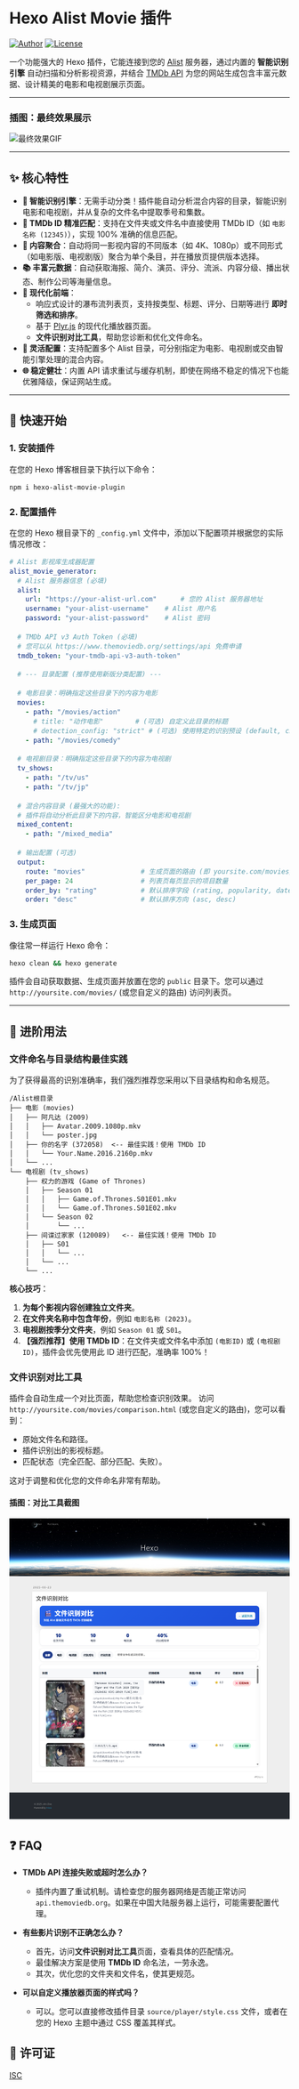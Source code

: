 # Hexo Alist Movie 插件

[![Author](https://img.shields.io/badge/Author-Hansiy-blue.svg)](https://hansiy.net)
[![License](https://img.shields.io/badge/License-ISC-green.svg)](https://github.com/imHansiy/hexo-alist-movie-plugin/blob/main/LICENSE)

一个功能强大的 Hexo 插件，它能连接到您的 [Alist](https://alist.nn.ci/) 服务器，通过内置的 **智能识别引擎** 自动扫描和分析影视资源，并结合 [TMDb API](https://www.themoviedb.org/) 为您的网站生成包含丰富元数据、设计精美的电影和电视剧展示页面。

---

### 插图：最终效果展示

![最终效果GIF](doc/img/电影的播放页面的完整流程.gif)

---

## ✨ 核心特性

- **🧠 智能识别引擎**：无需手动分类！插件能自动分析混合内容的目录，智能识别电影和电视剧，并从复杂的文件名中提取季号和集数。
- **🎯 TMDb ID 精准匹配**：支持在文件夹或文件名中直接使用 TMDb ID（如 `电影名称 (12345)`），实现 100% 准确的信息匹配。
- **🔄 内容聚合**：自动将同一影视内容的不同版本（如 4K、1080p）或不同形式（如电影版、电视剧版）聚合为单个条目，并在播放页提供版本选择。
- **📚 丰富元数据**：自动获取海报、简介、演员、评分、流派、内容分级、播出状态、制作公司等海量信息。
- **🎨 现代化前端**：
    - 响应式设计的瀑布流列表页，支持按类型、标题、评分、日期等进行 **即时筛选和排序**。
    - 基于 [Plyr.js](https://plyr.io/) 的现代化播放器页面。
    - **文件识别对比工具**，帮助您诊断和优化文件命名。
- **🔌 灵活配置**：支持配置多个 Alist 目录，可分别指定为电影、电视剧或交由智能引擎处理的混合内容。
- **🌐 稳定健壮**：内置 API 请求重试与缓存机制，即使在网络不稳定的情况下也能优雅降级，保证网站生成。

---

## 🚀 快速开始

### 1. 安装插件

在您的 Hexo 博客根目录下执行以下命令：

```bash
npm i hexo-alist-movie-plugin
```

### 2. 配置插件

在您的 Hexo 根目录下的 `_config.yml` 文件中，添加以下配置项并根据您的实际情况修改：

```yaml
# Alist 影视库生成器配置
alist_movie_generator:
  # Alist 服务器信息 (必填)
  alist:
    url: "https://your-alist-url.com"      # 您的 Alist 服务器地址
    username: "your-alist-username"    # Alist 用户名
    password: "your-alist-password"    # Alist 密码

  # TMDb API v3 Auth Token (必填)
  # 您可以从 https://www.themoviedb.org/settings/api 免费申请
  tmdb_token: "your-tmdb-api-v3-auth-token"

  # --- 目录配置 (推荐使用新版分类配置) ---

  # 电影目录：明确指定这些目录下的内容为电影
  movies:
    - path: "/movies/action"
      # title: "动作电影"        # (可选) 自定义此目录的标题
      # detection_config: "strict" # (可选) 使用特定的识别预设 (default, chinese, strict, loose)
    - path: "/movies/comedy"

  # 电视剧目录：明确指定这些目录下的内容为电视剧
  tv_shows:
    - path: "/tv/us"
    - path: "/tv/jp"

  # 混合内容目录 (最强大的功能):
  # 插件将自动分析此目录下的内容，智能区分电影和电视剧
  mixed_content:
    - path: "/mixed_media"

  # 输出配置 (可选)
  output:
    route: "movies"              # 生成页面的路由 (即 yoursite.com/movies/)
    per_page: 24                 # 列表页每页显示的项目数量
    order_by: "rating"           # 默认排序字段 (rating, popularity, date, title)
    order: "desc"                # 默认排序方向 (asc, desc)
```


### 3. 生成页面

像往常一样运行 Hexo 命令：

```bash
hexo clean && hexo generate
```

插件会自动获取数据、生成页面并放置在您的 `public` 目录下。您可以通过 `http://yoursite.com/movies/` (或您自定义的路由) 访问列表页。

---

## 🔧 进阶用法

### 文件命名与目录结构最佳实践

为了获得最高的识别准确率，我们强烈推荐您采用以下目录结构和命名规范。

```
/Alist根目录
├── 电影 (movies)
│   ├── 阿凡达 (2009)
│   │   ├── Avatar.2009.1080p.mkv
│   │   └── poster.jpg
│   ├── 你的名字 (372058)  <-- 最佳实践！使用 TMDb ID
│   │   └── Your.Name.2016.2160p.mkv
│   └── ...
└── 电视剧 (tv_shows)
    ├── 权力的游戏 (Game of Thrones)
    │   ├── Season 01
    │   │   ├── Game.of.Thrones.S01E01.mkv
    │   │   └── Game.of.Thrones.S01E02.mkv
    │   └── Season 02
    │       └── ...
    ├── 间谍过家家 (120089)   <-- 最佳实践！使用 TMDb ID
    │   ├── S01
    │   │   └── ...
    │   └── ...
    └── ...
```

**核心技巧**：
1.  **为每个影视内容创建独立文件夹**。
2.  **在文件夹名称中包含年份**，例如 `电影名称 (2023)`。
3.  **电视剧按季分文件夹**，例如 `Season 01` 或 `S01`。
4.  **【强烈推荐】使用 TMDb ID**：在文件夹或文件名中添加 `(电影ID)` 或 `(电视剧ID)`，插件会优先使用此 ID 进行匹配，准确率 100%！

### 文件识别对比工具

插件会自动生成一个对比页面，帮助您检查识别效果。
访问 `http://yoursite.com/movies/comparison.html` (或您自定义的路由)，您可以看到：
-   原始文件名和路径。
-   插件识别出的影视标题。
-   匹配状态（完全匹配、部分匹配、失败）。

这对于调整和优化您的文件命名非常有帮助。

#### 插图：对比工具截图

![文件识别对比工具](./doc/img/comparison页面的截图.png)


## ❓ FAQ

- **TMDb API 连接失败或超时怎么办？**
  - 插件内置了重试机制。请检查您的服务器网络是否能正常访问 `api.themoviedb.org`。如果在中国大陆服务器上运行，可能需要配置代理。

- **有些影片识别不正确怎么办？**
  - 首先，访问**文件识别对比工具**页面，查看具体的匹配情况。
  - 最佳解决方案是使用 **TMDb ID** 命名法，一劳永逸。
  - 其次，优化您的文件夹和文件名，使其更规范。

- **可以自定义播放器页面的样式吗？**
  - 可以。您可以直接修改插件目录 `source/player/style.css` 文件，或者在您的 Hexo 主题中通过 CSS 覆盖其样式。

## 📄 许可证

[ISC](https://github.com/imHansiy/hexo-alist-movie-plugin/blob/main/LICENSE)